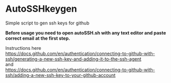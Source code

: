 # AutoSSHkeygen
Simple script to gen ssh keys for github  

**Before usage you need to open autoSSH.sh with any text editor and paste correct email at the first step.**

Instructions here  
https://docs.github.com/en/authentication/connecting-to-github-with-ssh/generating-a-new-ssh-key-and-adding-it-to-the-ssh-agent  
and  
https://docs.github.com/en/authentication/connecting-to-github-with-ssh/adding-a-new-ssh-key-to-your-github-account   
